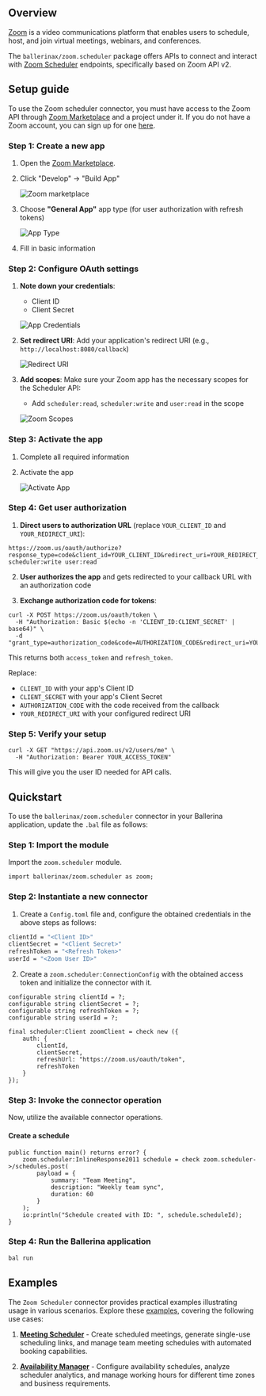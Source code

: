 ## Overview

[Zoom](https://www.zoom.com/) is a video communications platform that enables users to schedule, host, and join virtual meetings, webinars, and conferences.

The `ballerinax/zoom.scheduler` package offers APIs to connect and interact with [Zoom Scheduler](https://developers.zoom.us/docs/api/scheduler) endpoints, specifically based on Zoom API v2.

## Setup guide

To use the Zoom scheduler connector, you must have access to the Zoom API through [Zoom Marketplace](https://marketplace.zoom.us/) and a project under it. If you do not have a Zoom account, you can sign up for one [here](https://zoom.us/signup#/signup).

### Step 1: Create a new app

1. Open the [Zoom Marketplace](https://marketplace.zoom.us/).

2. Click "Develop" → "Build App"

   ![Zoom marketplace](https://raw.githubusercontent.com/ballerina-platform/module-ballerinax-zoom.scheduler/refs/heads/main/docs/setup/resources/zoom-marketplace.png)

3. Choose **"General App"** app type (for user authorization with refresh tokens)

   ![App Type](https://raw.githubusercontent.com/ballerina-platform/module-ballerinax-zoom.scheduler/refs/heads/main/docs/setup/resources/app-type.png)

4. Fill in basic information

### Step 2: Configure OAuth settings

1. **Note down your credentials**:
   * Client ID
   * Client Secret

   ![App Credentials](https://raw.githubusercontent.com/ballerina-platform/module-ballerinax-zoom.scheduler/refs/heads/main/docs/setup/resources/app-credentials.png)

2. **Set redirect URI**: Add your application's redirect URI (e.g., `http://localhost:8080/callback`)

   ![Redirect URI](https://raw.githubusercontent.com/ballerina-platform/module-ballerinax-zoom.scheduler/refs/heads/main/docs/setup/resources/redirect-URI.png)

3. **Add scopes**: Make sure your Zoom app has the necessary scopes for the Scheduler API:
   * Add `scheduler:read`, `scheduler:write` and `user:read` in the scope

   ![Zoom Scopes](https://raw.githubusercontent.com/ballerina-platform/module-ballerinax-zoom.scheduler/refs/heads/main/docs/setup/resources/zoom-scopes.png)

### Step 3: Activate the app

1. Complete all required information
2. Activate the app

   ![Activate App](https://raw.githubusercontent.com/ballerina-platform/module-ballerinax-zoom.scheduler/refs/heads/main/docs/setup/resources/activate-app.png)

### Step 4: Get user authorization

1. **Direct users to authorization URL** (replace `YOUR_CLIENT_ID` and `YOUR_REDIRECT_URI`):
```
https://zoom.us/oauth/authorize?response_type=code&client_id=YOUR_CLIENT_ID&redirect_uri=YOUR_REDIRECT_URI&scope=scheduler:read scheduler:write user:read
```

2. **User authorizes the app** and gets redirected to your callback URL with an authorization code

3. **Exchange authorization code for tokens**:

```curl
curl -X POST https://zoom.us/oauth/token \
  -H "Authorization: Basic $(echo -n 'CLIENT_ID:CLIENT_SECRET' | base64)" \
  -d "grant_type=authorization_code&code=AUTHORIZATION_CODE&redirect_uri=YOUR_REDIRECT_URI"
```

This returns both `access_token` and `refresh_token`.

Replace:
* `CLIENT_ID` with your app's Client ID
* `CLIENT_SECRET` with your app's Client Secret
* `AUTHORIZATION_CODE` with the code received from the callback
* `YOUR_REDIRECT_URI` with your configured redirect URI

### Step 5: Verify your setup

```curl
curl -X GET "https://api.zoom.us/v2/users/me" \
  -H "Authorization: Bearer YOUR_ACCESS_TOKEN"
```
This will give you the user ID needed for API calls.

## Quickstart

To use the `ballerinax/zoom.scheduler` connector in your Ballerina application, update the `.bal` file as follows:

### Step 1: Import the module

Import the `zoom.scheduler` module.

```ballerina
import ballerinax/zoom.scheduler as zoom;
```

### Step 2: Instantiate a new connector

1. Create a `Config.toml` file and, configure the obtained credentials in the above steps as follows:

```bash
clientId = "<Client ID>"
clientSecret = "<Client Secret>"
refreshToken = "<Refresh Token>"
userId = "<Zoom User ID>"
```

2. Create a `zoom.scheduler:ConnectionConfig` with the obtained access token and initialize the connector with it.

```ballerina
configurable string clientId = ?;
configurable string clientSecret = ?;
configurable string refreshToken = ?;
configurable string userId = ?;

final scheduler:Client zoomClient = check new ({
    auth: {
        clientId,
        clientSecret,
        refreshUrl: "https://zoom.us/oauth/token",
        refreshToken
    }
});
```

### Step 3: Invoke the connector operation

Now, utilize the available connector operations.

#### Create a schedule

```ballerina
public function main() returns error? {
    zoom.scheduler:InlineResponse2011 schedule = check zoom.scheduler->/schedules.post(
        payload = {
            summary: "Team Meeting",
            description: "Weekly team sync",
            duration: 60
        }
    );
    io:println("Schedule created with ID: ", schedule.scheduleId);
}
```

### Step 4: Run the Ballerina application

```bash
bal run
```

## Examples

The `Zoom Scheduler` connector provides practical examples illustrating usage in various scenarios. Explore these [examples](https://github.com/module-ballerinax-zoom.scheduler/tree/main/examples/), covering the following use cases:

1. **[Meeting Scheduler](https://github.com/ballerina-platform/module-ballerinax-zoom.scheduler/tree/main/examples/meeting-scheduler)** - Create scheduled meetings, generate single-use scheduling links, and manage team meeting schedules with automated booking capabilities.

2. **[Availability Manager](https://github.com/ballerina-platform/module-ballerinax-zoom.scheduler/tree/main/examples/availability-manager)** - Configure availability schedules, analyze scheduler analytics, and manage working hours for different time zones and business requirements.
